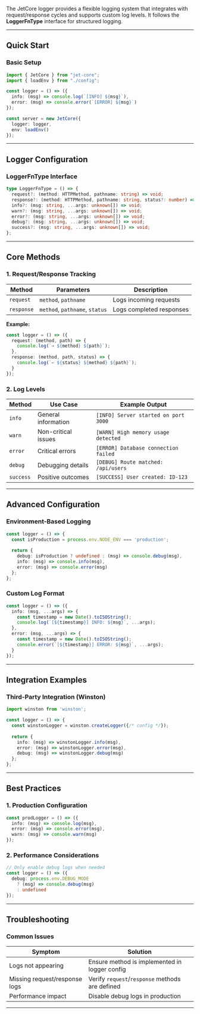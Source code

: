 
The JetCore logger provides a flexible logging system that integrates with request/response cycles and supports custom log levels. It follows the **LoggerFnType** interface for structured logging.

---

## **Quick Start**

### **Basic Setup**

```typescript
import { JetCore } from "jet-core";
import { loadEnv } from "./config";

const logger = () => ({
  info: (msg) => console.log(`[INFO] ${msg}`),
  error: (msg) => console.error(`[ERROR] ${msg}`)
});

const server = new JetCore({
  logger: logger,
  env: loadEnv()
});
```

---

## **Logger Configuration**

### **LoggerFnType Interface**

```typescript
type LoggerFnType = () => {
  request?: (method: HTTPMethod, pathname: string) => void;
  response?: (method: HTTPMethod, pathname: string, status?: number) => void;
  info?: (msg: string, ...args: unknown[]) => void;
  warn?: (msg: string, ...args: unknown[]) => void;
  error?: (msg: string, ...args: unknown[]) => void;
  debug?: (msg: string, ...args: unknown[]) => void;
  success?: (msg: string, ...args: unknown[]) => void;
};
```

---

## **Core Methods**

### **1. Request/Response Tracking**

| Method | Parameters | Description |
|--------|------------|-------------|
| `request` | `method`, `pathname` | Logs incoming requests |
| `response` | `method`, `pathname`, `status` | Logs completed responses |

**Example:**

```typescript
const logger = () => ({
  request: (method, path) => {
    console.log(`➔ ${method} ${path}`);
  },
  response: (method, path, status) => {
    console.log(`← ${status} ${method} ${path}`);
  }
});
```

### **2. Log Levels**

| Method | Use Case | Example Output |
|--------|----------|----------------|
| `info` | General information | `[INFO] Server started on port 3000` |
| `warn` | Non-critical issues | `[WARN] High memory usage detected` |
| `error` | Critical errors | `[ERROR] Database connection failed` |
| `debug` | Debugging details | `[DEBUG] Route matched: /api/users` |
| `success` | Positive outcomes | `[SUCCESS] User created: ID-123` |

---

## **Advanced Configuration**

### **Environment-Based Logging**

```typescript
const logger = () => {
  const isProduction = process.env.NODE_ENV === 'production';
  
  return {
    debug: isProduction ? undefined : (msg) => console.debug(msg),
    info: (msg) => console.info(msg),
    error: (msg) => console.error(msg)
  };
};
```

### **Custom Log Format**

```typescript
const logger = () => ({
  info: (msg, ...args) => {
    const timestamp = new Date().toISOString();
    console.log(`[${timestamp}] INFO: ${msg}`, ...args);
  },
  error: (msg, ...args) => {
    const timestamp = new Date().toISOString();
    console.error(`[${timestamp}] ERROR: ${msg}`, ...args);
  }
});
```

---

## **Integration Examples**

### **Third-Party Integration (Winston)**

```typescript
import winston from 'winston';

const logger = () => {
  const winstonLogger = winston.createLogger({/* config */});
  
  return {
    info: (msg) => winstonLogger.info(msg),
    error: (msg) => winstonLogger.error(msg),
    debug: (msg) => winstonLogger.debug(msg)
  };
};
```

---

## **Best Practices**

### **1. Production Configuration**

```typescript
const prodLogger = () => ({
  info: (msg) => console.log(msg),
  error: (msg) => console.error(msg),
  warn: (msg) => console.warn(msg)
});
```

### **2. Performance Considerations**

```typescript
// Only enable debug logs when needed
const logger = () => ({
  debug: process.env.DEBUG_MODE 
    ? (msg) => console.debug(msg)
    : undefined
});
```

---

## **Troubleshooting**

### **Common Issues**

| Symptom | Solution |
|---------|----------|
| Logs not appearing | Ensure method is implemented in logger config |
| Missing request/response logs | Verify `request`/`response` methods are defined |
| Performance impact | Disable debug logs in production |

---
